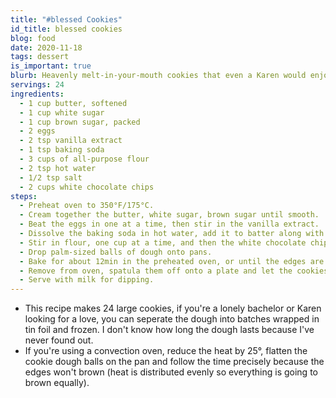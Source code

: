 ```yaml
---
title: "#blessed Cookies"
id_title: blessed cookies
blog: food
date: 2020-11-18
tags: dessert
is_important: true
blurb: Heavenly melt-in-your-mouth cookies that even a Karen would enjoy.
servings: 24
ingredients:
  - 1 cup butter, softened
  - 1 cup white sugar
  - 1 cup brown sugar, packed
  - 2 eggs
  - 2 tsp vanilla extract
  - 1 tsp baking soda
  - 3 cups of all-purpose flour
  - 2 tsp hot water
  - 1/2 tsp salt
  - 2 cups white chocolate chips
steps:
  - Preheat oven to 350°F/175°C.
  - Cream together the butter, white sugar, brown sugar until smooth.
  - Beat the eggs in one at a time, then stir in the vanilla extract.
  - Dissolve the baking soda in hot water, add it to batter along with salt.
  - Stir in flour, one cup at a time, and then the white chocolate chips.
  - Drop palm-sized balls of dough onto pans.
  - Bake for about 12min in the preheated oven, or until the edges are nicely browned.
  - Remove from oven, spatula them off onto a plate and let the cookies rest for 1min.
  - Serve with milk for dipping.
---
```

- This recipe makes 24 large cookies, if you're a lonely bachelor or Karen looking for a love, you can seperate the dough into batches wrapped in tin foil and frozen. I don't know how long the dough lasts because I've never found out.
- If you're using a convection oven, reduce the heat by 25°, flatten the cookie dough balls on the pan and follow the time precisely because the edges won't brown (heat is distributed evenly so everything is going to brown equally).
